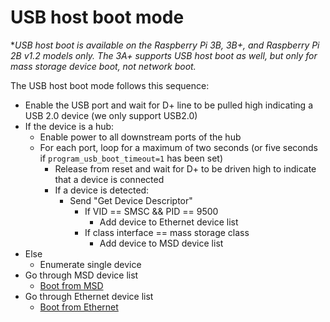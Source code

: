 # USB host boot mode

**USB host boot is available on the Raspberry Pi 3B, 3B+, and Raspberry Pi 2B v1.2 models only. The 3A+ supports USB host boot as well, but only for mass storage device boot, not network boot.*

The USB host boot mode follows this sequence:

* Enable the USB port and wait for D+ line to be pulled high indicating a USB 2.0 device (we only support USB2.0)
* If the device is a hub:
  * Enable power to all downstream ports of the hub
  * For each port, loop for a maximum of two seconds (or five seconds if `program_usb_boot_timeout=1` has been set)
    * Release from reset and wait for D+ to be driven high to indicate that a device is connected
    * If a device is detected:
      * Send "Get Device Descriptor"
        * If VID == SMSC && PID == 9500
          * Add device to Ethernet device list
        * If class interface == mass storage class
          * Add device to MSD device list
* Else
  * Enumerate single device
* Go through MSD device list
  * [Boot from MSD](msd.md)
* Go through Ethernet device list
  * [Boot from Ethernet](net.md)

